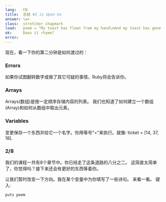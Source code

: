 ```yaml
---
lang:   CN
title:  总结 #2 is Upon Us
answer: \w+
class:  stretcher chapmark
load:   poem = "My toast has flown from my hand\nAnd my toast has gone to the moon.\nBut when I saw it on television,\nPlanting our flag on Halley's comet,\nMore still did I want to eat it.\n"
ok:     Does it rhyme?
error:
---
```


现在，看一下你的第二分钟是如何渡过的：

### Errors
如果你试图翻转数字或做了其它可疑的事情，Ruby将会告诉你。

### Arrays
Arrays(数组)是按一定顺序存储内容的列表。
我们也知道了如何建立一个数组(Array)和如何从数组中取出元素。

### Variables
变更保存一个东西并给它一个名字。你用等号"="来执行。就像:
ticket = [14, 37, 18].

### 2/8
我们的课程一共有8个章节中。你已经走了这条道路的八分之二。
这简直太简单了，你觉得吗？接下来还会有更好的东西等着你。

让我们暂时改变一下方向。我在某个变量中为你填写了一些诗句。 
来看一看。 键入:

    puts poem
